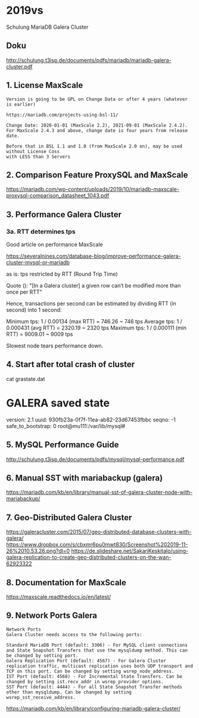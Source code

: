 # 2019vs
Schulung MariaDB Galera Cluster 

## Doku 

http://schulung.t3isp.de/documents/pdfs/mariadb/mariadb-galera-cluster.pdf

## 1. License MaxScale 

```
Version is going to be GPL on Change Data or after 4 years (whatever is earlier) 

https://mariadb.com/projects-using-bsl-11/

Change Date: 2020-01-01 (MaxScale 2.2), 2021-09-01 (MaxScale 2.4.2). For MaxScale 2.4.3 and above, change date is four years from release date.

Before that in BSL 1.1 and 1.0 (from MaxScale 2.0 on), may be used without License Coss
with LESS than 3 Servers 
```

## 2. Comparison Feature ProxySQL and MaxScale 

https://mariadb.com/wp-content/uploads/2019/10/mariadb-maxscale-proxysql-comparison_datasheet_1043.pdf


## 3. Performance Galera Cluster  

### 3a. RTT determines tps 

Good article on performance MaxScale 

https://severalnines.com/database-blog/improve-performance-galera-cluster-mysql-or-mariadb

as is:
tps restricted by RTT (Round Trip Time)

Quote ():
"[In a Galera cluster] a given row can’t be modified more than once per RTT"

Hence, transactions per second can be estimated by dividing RTT (in second) into 1 second:

Minimum tps: 1 / 0.00134 (max RTT) = 746.26 ~ 746 tps
Average tps: 1 / 0.000431 (avg RTT) = 2320.19 ~ 2320 tps
Maximum tps: 1 / 0.000111 (min RTT) = 9009.01 ~ 9009 tps

Slowest node tears performance down. 

## 4. Start after total crash of cluster 
cat grastate.dat 
# GALERA saved state
version: 2.1
uuid:    930fb23a-0f7f-11ea-ab82-23d67453fbbc
seqno:   -1
safe_to_bootstrap: 0
root@mu111:/var/lib/mysql# 

## 5. MySQL Performance Guide

http://schulung.t3isp.de/documents/pdfs/mysql/mysql-performance.pdf

## 6. Manual SST with mariabackup (galera) 

https://mariadb.com/kb/en/library/manual-sst-of-galera-cluster-node-with-mariabackup/

## 7. Geo-Distributed Galera Cluster

https://galeracluster.com/2015/07/geo-distributed-database-clusters-with-galera/
https://www.dropbox.com/s/cbxmr6pu0mwt830/Screenshot%202019-11-26%2010.53.26.png?dl=0
https://de.slideshare.net/SakariKeskitalo/using-galera-replication-to-create-geo-distributed-clusters-on-the-wan-62923322

## 8. Documentation for MaxScale 
https://maxscale.readthedocs.io/en/latest/

## 9. Network Ports Galera

```
Network Ports
Galera Cluster needs access to the following ports:

Standard MariaDB Port (default: 3306) - For MySQL client connections and State Snapshot Transfers that use the mysqldump method. This can be changed by setting port.
Galera Replication Port (default: 4567) - For Galera Cluster replication traffic, multicast replication uses both UDP transport and TCP on this port. Can be changed by setting wsrep_node_address.
IST Port (default: 4568) - For Incremental State Transfers. Can be changed by setting ist.recv_addr in wsrep_provider_options.
SST Port (default: 4444) - For all State Snapshot Transfer methods other than mysqldump. Can be changed by setting wsrep_sst_receive_address.
```
https://mariadb.com/kb/en/library/configuring-mariadb-galera-cluster/
